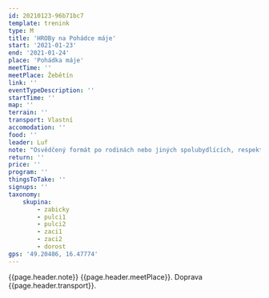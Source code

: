 ```yaml
---
id: 20210123-96b71bc7
template: trenink
type: M
title: 'HROBy na Pohádce máje'
start: '2021-01-23'
end: '2021-01-24'
place: 'Pohádka máje'
meetTime: ''
meetPlace: Žebětín
link: ''
eventTypeDescription: ''
startTime: ''
map: ''
terrain: ''
transport: Vlastní
accomodation: ''
food: ''
leader: Luf
note: "Osvědčený formát po rodinách nebo jiných spolubydlících, respektujte prosím vládní nařízení.\r\n\r\nHROBy (Horský OB) jsou delší a je tedy potřeba počítat s odlišnostmi. Tentokrát se běží na OB mapě v měřítku 1 : 15 000. Kontroly bývají jednoduché, většinou se běhá či chodí po cestách. Pro žactvo je to ideální varianta na procházku s celou rodinou a představení rodičům, cože to vlastně dělají.\r\n\r\n[Tabulka příjezdů](https://docs.google.com/spreadsheets/d/1iaI-7LGajLgR9m5Luiz9uFWZ3_kNe05IB4nl962SKYw/edit?usp=sharing)\r\n[Mapy ke stažení](https://drive.google.com/drive/folders/1gAHroJzMaOkuSgb4-pFoQg3FCNRAAWxH?usp=sharing) - na kontrolách budou fáborky z mlíka\r\n[Doporučené parkování](https://en.mapy.cz/s/nukedeheke) (je v dosahu MHD)\r\n\r\nKdo nemá možnost tisku map, může se ozvat Lufovi a vyzvednout si je po domluvě."
return: ''
price: ''
program: ''
thingsToTake: ''
signups: ''
taxonomy:
    skupina:
        - zabicky
        - pulci1
        - pulci2
        - zaci1
        - zaci2
        - dorost
gps: '49.20486, 16.47774'
---
```


{{page.header.note}}
 {{page.header.meetPlace}}. Doprava {{page.header.transport}}.
